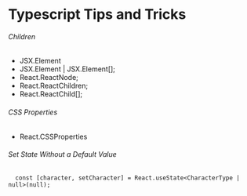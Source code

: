 # Typescript Tips and Tricks

###### Children
- JSX.Element
- JSX.Element | JSX.Element[];
- React.ReactNode;
- React.ReactChildren;
- React.ReactChild[];

###### CSS Properties
- React.CSSProperties


###### Set State Without a Default Value
```
  const [character, setCharacter] = React.useState<CharacterType | null>(null);
```
